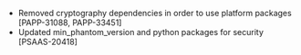 * Removed cryptography dependencies in order to use platform packages [PAPP-31088, PAPP-33451]
* Updated min_phantom_version and python packages for security [PSAAS-20418]